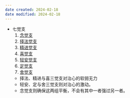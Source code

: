 ```yaml
---
date created: 2024-02-18
date modified: 2024-02-18
---
```

- 七觉支 
    1. [念觉支](念觉支.md) 
    2. [择法觉支](择法觉支.md) 
    3. [精进觉支](精进觉支.md) 
    4. [喜觉支](喜觉支.md) 
    5. [轻安觉支](轻安觉支.md) 
    6. [定觉支](定觉支.md) 
    7. [舍觉支](舍觉支.md) 
    - 择法、精进与喜三觉支对治心的软弱无力
    - 轻安、定与舍三觉支则对治心的激动。
    - 念觉支则确保这两组平衡，不会有其中一者强过另一者。
